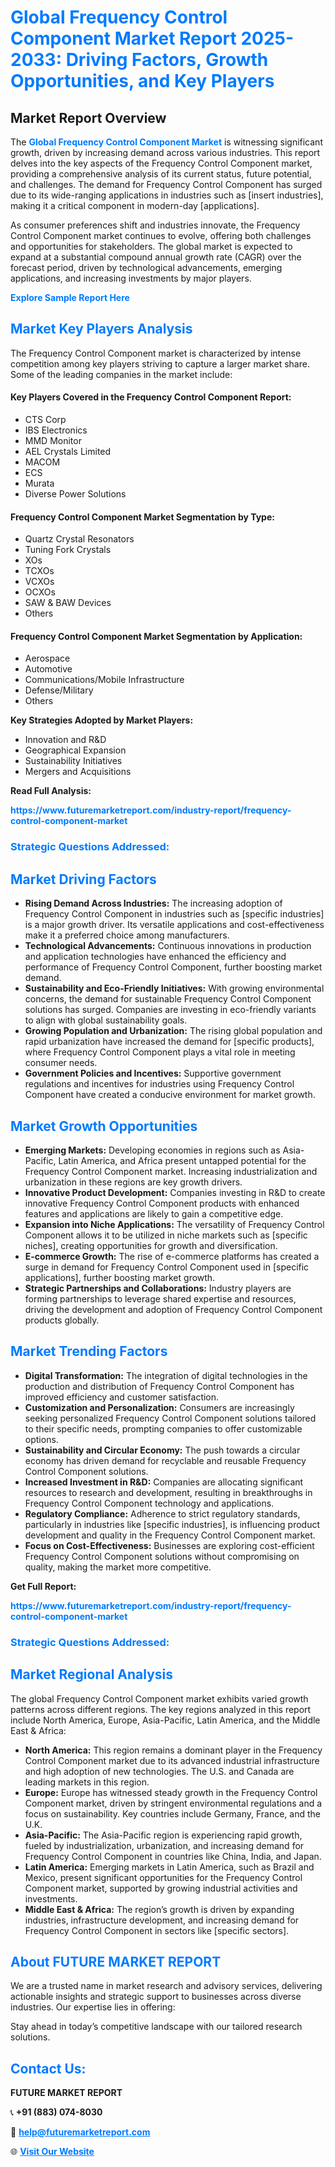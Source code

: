 <h1 style="color: #007BFF;">Global Frequency Control Component Market Report 2025-2033: Driving Factors, Growth Opportunities, and Key Players</h1>

<section id="overview">
<h2>Market Report Overview</h2>
<p>The <a href="https://www.futuremarketreport.com/industry-report/frequency-control-component-market" style="color: #007BFF; text-decoration: none;"><strong>Global Frequency Control Component Market</strong></a> is witnessing significant growth, driven by increasing demand across various industries. This report delves into the key aspects of the Frequency Control Component market, providing a comprehensive analysis of its current status, future potential, and challenges. The demand for Frequency Control Component has surged due to its wide-ranging applications in industries such as [insert industries], making it a critical component in modern-day [applications].</p>
<p>As consumer preferences shift and industries innovate, the Frequency Control Component market continues to evolve, offering both challenges and opportunities for stakeholders. The global market is expected to expand at a substantial compound annual growth rate (CAGR) over the forecast period, driven by technological advancements, emerging applications, and increasing investments by major players.</p>
</section>

<section id="overview">
<p><a href="https://www.futuremarketreport.com/request-sample/reportId=84003" style="color: #007BFF; text-decoration: none;"><strong>Explore Sample Report Here</strong></a></p>
</section>

<section id="key-players">
<h2 style="color: #007BFF;">Market Key Players Analysis</h2>
<p>The Frequency Control Component market is characterized by intense competition among key players striving to capture a larger market share. Some of the leading companies in the market include:</p>
<h4>Key Players Covered in the Frequency Control Component Report:</h4>
<ul><li>CTS Corp</li><li>IBS Electronics</li><li>MMD Monitor</li><li>AEL Crystals Limited</li><li>MACOM</li><li>ECS</li><li>Murata</li><li>Diverse Power Solutions</li></ul>
<h4>Frequency Control Component Market Segmentation by Type:</h4>
<ul><li>Quartz Crystal Resonators</li><li>Tuning Fork Crystals</li><li>XOs</li><li>TCXOs</li><li>VCXOs</li><li>OCXOs</li><li>SAW &amp; BAW Devices</li><li>Others</li></ul>

<h4>Frequency Control Component Market Segmentation by Application:</h4>
<ul><li>Aerospace</li><li>Automotive</li><li>Communications/Mobile Infrastructure</li><li>Defense/Military</li><li>Others</li></ul>
<p><strong>Key Strategies Adopted by Market Players:</strong></p>
<ul>
<li>Innovation and R&D</li>
<li>Geographical Expansion</li>
<li>Sustainability Initiatives</li>
<li>Mergers and Acquisitions</li>
</ul>
</section>

<section>
<p><strong>Read Full Analysis: </strong></p><a href="https://www.futuremarketreport.com/industry-report/frequency-control-component-market" style="color: #007BFF; text-decoration: none;"><strong>https://www.futuremarketreport.com/industry-report/frequency-control-component-market</strong></a>
<h3 style="color: #007BFF;">Strategic Questions Addressed:</h3>
</section>

<section id="driving-factors">
<h2 style="color: #007BFF;">Market Driving Factors</h2>
<ul>
<li><strong>Rising Demand Across Industries:</strong> The increasing adoption of Frequency Control Component in industries such as [specific industries] is a major growth driver. Its versatile applications and cost-effectiveness make it a preferred choice among manufacturers.</li>
<li><strong>Technological Advancements:</strong> Continuous innovations in production and application technologies have enhanced the efficiency and performance of Frequency Control Component, further boosting market demand.</li>
<li><strong>Sustainability and Eco-Friendly Initiatives:</strong> With growing environmental concerns, the demand for sustainable Frequency Control Component solutions has surged. Companies are investing in eco-friendly variants to align with global sustainability goals.</li>
<li><strong>Growing Population and Urbanization:</strong> The rising global population and rapid urbanization have increased the demand for [specific products], where Frequency Control Component plays a vital role in meeting consumer needs.</li>
<li><strong>Government Policies and Incentives:</strong> Supportive government regulations and incentives for industries using Frequency Control Component have created a conducive environment for market growth.</li>
</ul>
</section>

<section id="growth-opportunities">
<h2 style="color: #007BFF;">Market Growth Opportunities</h2>
<ul>
<li><strong>Emerging Markets:</strong> Developing economies in regions such as Asia-Pacific, Latin America, and Africa present untapped potential for the Frequency Control Component market. Increasing industrialization and urbanization in these regions are key growth drivers.</li>
<li><strong>Innovative Product Development:</strong> Companies investing in R&D to create innovative Frequency Control Component products with enhanced features and applications are likely to gain a competitive edge.</li>
<li><strong>Expansion into Niche Applications:</strong> The versatility of Frequency Control Component allows it to be utilized in niche markets such as [specific niches], creating opportunities for growth and diversification.</li>
<li><strong>E-commerce Growth:</strong> The rise of e-commerce platforms has created a surge in demand for Frequency Control Component used in [specific applications], further boosting market growth.</li>
<li><strong>Strategic Partnerships and Collaborations:</strong> Industry players are forming partnerships to leverage shared expertise and resources, driving the development and adoption of Frequency Control Component products globally.</li>
</ul>
</section>

<section id="trending-factors">
<h2 style="color: #007BFF;">Market Trending Factors</h2>
<ul>
<li><strong>Digital Transformation:</strong> The integration of digital technologies in the production and distribution of Frequency Control Component has improved efficiency and customer satisfaction.</li>
<li><strong>Customization and Personalization:</strong> Consumers are increasingly seeking personalized Frequency Control Component solutions tailored to their specific needs, prompting companies to offer customizable options.</li>
<li><strong>Sustainability and Circular Economy:</strong> The push towards a circular economy has driven demand for recyclable and reusable Frequency Control Component solutions.</li>
<li><strong>Increased Investment in R&D:</strong> Companies are allocating significant resources to research and development, resulting in breakthroughs in Frequency Control Component technology and applications.</li>
<li><strong>Regulatory Compliance:</strong> Adherence to strict regulatory standards, particularly in industries like [specific industries], is influencing product development and quality in the Frequency Control Component market.</li>
<li><strong>Focus on Cost-Effectiveness:</strong> Businesses are exploring cost-efficient Frequency Control Component solutions without compromising on quality, making the market more competitive.</li>
</ul>
</section>

<section>
<p><strong>Get Full Report: </strong></p><a href="https://www.futuremarketreport.com/industry-report/frequency-control-component-market" style="color: #007BFF; text-decoration: none;"><strong>https://www.futuremarketreport.com/industry-report/frequency-control-component-market</strong></a>
<h3 style="color: #007BFF;">Strategic Questions Addressed:</h3>
</section>


<section id="regional-analysis">
<h2 style="color: #007BFF;">Market Regional Analysis</h2>
<p>The global Frequency Control Component market exhibits varied growth patterns across different regions. The key regions analyzed in this report include North America, Europe, Asia-Pacific, Latin America, and the Middle East & Africa:</p>
<ul>
<li><strong>North America:</strong> This region remains a dominant player in the Frequency Control Component market due to its advanced industrial infrastructure and high adoption of new technologies. The U.S. and Canada are leading markets in this region.</li>
<li><strong>Europe:</strong> Europe has witnessed steady growth in the Frequency Control Component market, driven by stringent environmental regulations and a focus on sustainability. Key countries include Germany, France, and the U.K.</li>
<li><strong>Asia-Pacific:</strong> The Asia-Pacific region is experiencing rapid growth, fueled by industrialization, urbanization, and increasing demand for Frequency Control Component in countries like China, India, and Japan.</li>
<li><strong>Latin America:</strong> Emerging markets in Latin America, such as Brazil and Mexico, present significant opportunities for the Frequency Control Component market, supported by growing industrial activities and investments.</li>
<li><strong>Middle East & Africa:</strong> The region’s growth is driven by expanding industries, infrastructure development, and increasing demand for Frequency Control Component in sectors like [specific sectors].</li>
</ul>
</section>

<footer>
<h2 style="color: #007BFF;">About FUTURE MARKET REPORT</h2>
<p>We are a trusted name in market research and advisory services, delivering actionable insights and strategic support to businesses across diverse industries. Our expertise lies in offering:</p>

<p>Stay ahead in today’s competitive landscape with our tailored research solutions.</p>

<h2 style="color: #007BFF;">Contact Us:</h2>
<p><strong>FUTURE MARKET REPORT</strong></p>
<p>📞 <strong>+91 (883) 074-8030</strong></p>
<p>📧 <strong><a href="mailto:help@futuremarketreport.com" style="color: #007BFF;">help@futuremarketreport.com</a></strong></p>
<p>🌐 <strong><a href="https://www.futuremarketreport.com/" style="color: #007BFF;">Visit Our Website</a></strong></p>
</footer>
